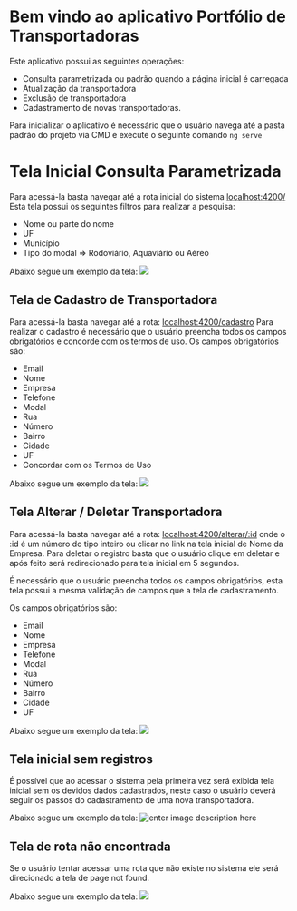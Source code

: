 ﻿# Bem vindo ao aplicativo Portfólio de Transportadoras

Este aplicativo possui as seguintes operações:

 - Consulta parametrizada ou padrão quando a página inicial é carregada
 - Atualização da transportadora
 - Exclusão de transportadora
 - Cadastramento de novas transportadoras.

Para inicializar o aplicativo é necessário que o usuário navega até a pasta padrão do projeto via CMD e execute o seguinte comando `ng serve`

# Tela Inicial Consulta Parametrizada
Para acessá-la basta navegar até a rota inicial do sistema [localhost:4200/](localhost:4200/)
Esta tela possui os seguintes filtros para realizar a pesquisa:

 - Nome ou parte do nome
 - UF
 - Município
 - Tipo do modal => Rodoviário, Aquaviário ou Aéreo

Abaixo segue um exemplo da tela:
![
](https://lh3.googleusercontent.com/ajpXZ6Vqvob3opKcTaKhm3oR5Rq1qJihpiogRu7Hf9dZP3wvK85TizJldcYknf6bFIe7MR5_rn4m "Tela inicial")

## Tela de Cadastro de Transportadora
Para acessá-la basta navegar até a rota: [localhost:4200/cadastro](localhost:4200/cadastro)
Para realizar o cadastro é necessário que o usuário preencha todos os campos obrigatórios e concorde com os termos de uso.
Os campos obrigatórios são:

 - Email
 - Nome
 - Empresa
 - Telefone
 - Modal
 - Rua
 - Número
 - Bairro
 - Cidade
 - UF
 - Concordar com os Termos de Uso

Abaixo segue um exemplo da tela:
![
](https://lh3.googleusercontent.com/__GrydDS2YrImN46AzPjTFQ2bDAhVhJ-wmjBo8KbYE3Cv66EUr92QTW5FV9Sy9htcafuV44QSXAe "tela de cadastro")

## Tela Alterar / Deletar Transportadora

Para acessá-la basta navegar até a rota: [localhost:4200/alterar/:id](localhost:4200/alterar/1) onde o :id é um número do tipo inteiro ou clicar no link na tela inicial de Nome da Empresa.
Para deletar o registro basta que o usuário clique em deletar e após feito será redirecionado para tela inicial em 5 segundos.

É necessário que o usuário preencha todos os campos obrigatórios, esta tela possui a mesma validação de campos que a tela de cadastramento.

Os campos obrigatórios são:
 - Email
 - Nome
 - Empresa
 - Telefone
 - Modal
 - Rua
 - Número
 - Bairro
 - Cidade
 - UF
 
Abaixo segue um exemplo da tela:
![
](https://lh3.googleusercontent.com/UZdgzTEsx5a61lY2g5Prfy_2yvczJSOCGRXoWFxGtCYtSnGPaol15laC_240MK4AzoHjwTpzkWAg "tela de alterar")

## Tela inicial sem registros

É possível que ao acessar o sistema pela primeira vez será exibida tela inicial sem os devidos dados cadastrados, neste caso o usuário deverá seguir os passos do cadastramento de uma nova transportadora.

Abaixo segue um exemplo da tela:
![enter image description here](https://lh3.googleusercontent.com/fOhk0n5-zv7OI7oKpaBMw6W-mRge4UUU80Z6bHoCdoWpHfceYLRPHhGTSu0j8saxzQVn6P1Uwosc "tela sem registros")


## Tela de rota não encontrada
Se o usuário tentar acessar uma rota que não existe no sistema ele será direcionado a tela de page not found.

Abaixo segue um exemplo da tela:
![
](https://lh3.googleusercontent.com/mH8I-j1RDPBvX6WyJopncBWZEss3NKvwvRkBoyvySUY15XqTjbjIa8kSDSsqGH2SCkmK2nQ683Yq "rota não encontrada")
